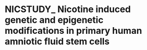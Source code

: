 # NICSTUDY_ Nicotine induced genetic and epigenetic modifications in primary human amniotic fluid stem cells
